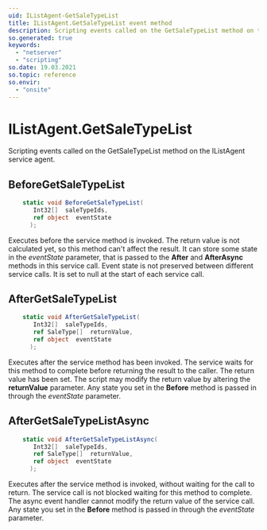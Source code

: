 ```yaml
---
uid: IListAgent-GetSaleTypeList
title: IListAgent.GetSaleTypeList event method
description: Scripting events called on the GetSaleTypeList method on the IListAgent service agent.
so.generated: true
keywords:
  - "netserver"
  - "scripting"
so.date: 19.03.2021
so.topic: reference
so.envir:
  - "onsite"
---
```

# IListAgent.GetSaleTypeList

Scripting events called on the <see cref='M:SuperOffice.CRM.Services.IListAgent.GetSaleTypeList'>GetSaleTypeList</see> method on the <see cref='IListAgent'>IListAgent</see>  service agent.

## BeforeGetSaleTypeList
```cs
    static void BeforeGetSaleTypeList(
       Int32[]  saleTypeIds,
       ref object  eventState
      );
```
Executes before the service method is invoked.
The return value is not calculated yet, so this method can't affect the result.
It can store some state in the *eventState* parameter, that is passed to the **After** and **AfterAsync** methods in this service call.
Event state is not preserved between different service calls. It is set to null at the start of each service call.
## AfterGetSaleTypeList
```cs
    static void AfterGetSaleTypeList(
       Int32[]  saleTypeIds,
       ref SaleType[]  returnValue,
       ref object  eventState
      );
```
Executes after the service method has been invoked. The service waits for this method to complete before returning the result to the caller.
The return value has been set. The script may modify the return value by altering the **returnValue** parameter.
Any state you set in the **Before** method is passed in through the *eventState* parameter.
## AfterGetSaleTypeListAsync
```cs
    static void AfterGetSaleTypeListAsync(
       Int32[]  saleTypeIds,
       ref SaleType[]  returnValue,
       ref object  eventState
      );
```
Executes after the service method is invoked, without waiting for the call to return.
The service call is not blocked waiting for this method to complete.
The async event handler cannot modify the return value of the service call.
Any state you set in the **Before** method is passed in through the *eventState* parameter.

